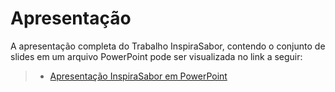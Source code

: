 # Apresentação

A apresentação completa do Trabalho InspiraSabor, contendo o conjunto de slides em um arquivo PowerPoint pode ser visualizada no link a seguir:

> - [Apresentação InspiraSabor em PowerPoint]([docs/img/Apres_final_InspiraSabor_2024_1_v2.pptx](https://github.com/ICEI-PUC-Minas-PMV-ADS/pmv-ads-2024-1-e3-proj-mov-t4-inspirasabor/blob/dev/docs/img/Apres_final_InspiraSabor_2024_1_v2.pptx))
